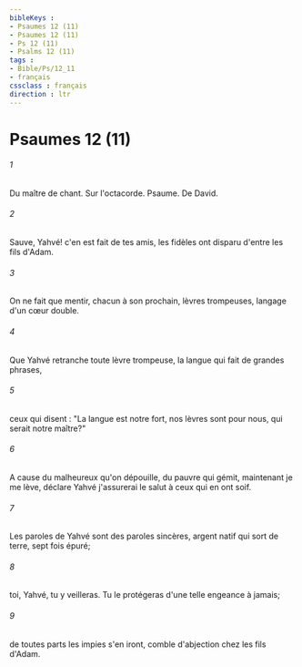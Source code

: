 ```yaml
---
bibleKeys : 
- Psaumes 12 (11)
- Psaumes 12 (11)
- Ps 12 (11)
- Psalms 12 (11)
tags : 
- Bible/Ps/12_11
- français
cssclass : français
direction : ltr
---
```


# Psaumes 12 (11)

###### 1
Du maître de chant. Sur l'octacorde. Psaume. De David.
###### 2
Sauve, Yahvé! c'en est fait de tes amis, les fidèles ont disparu d'entre les fils d'Adam.
###### 3
On ne fait que mentir, chacun à son prochain, lèvres trompeuses, langage d'un cœur double.
###### 4
Que Yahvé retranche toute lèvre trompeuse, la langue qui fait de grandes phrases,
###### 5
ceux qui disent : "La langue est notre fort, nos lèvres sont pour nous, qui serait notre maître?"
###### 6
A cause du malheureux qu'on dépouille, du pauvre qui gémit, maintenant je me lève, déclare Yahvé j'assurerai le salut à ceux qui en ont soif.
###### 7
Les paroles de Yahvé sont des paroles sincères, argent natif qui sort de terre, sept fois épuré;
###### 8
toi, Yahvé, tu y veilleras. Tu le protégeras d'une telle engeance à jamais;
###### 9
de toutes parts les impies s'en iront, comble d'abjection chez les fils d'Adam.
